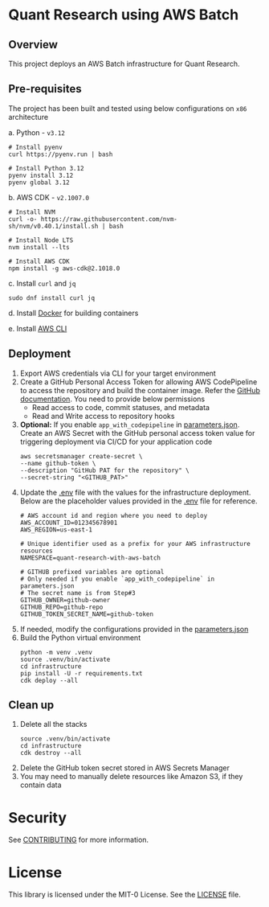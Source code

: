 # Quant Research using AWS Batch

## Overview

This project deploys an AWS Batch infrastructure for Quant Research.

## Pre-requisites

The project has been built and tested using below configurations on `x86` architecture

a. Python - `v3.12`

 ```shell
 # Install pyenv
 curl https://pyenv.run | bash

 # Install Python 3.12
 pyenv install 3.12
 pyenv global 3.12
 ```

b. AWS CDK - `v2.1007.0`

 ```shell
 # Install NVM
 curl -o- https://raw.githubusercontent.com/nvm-sh/nvm/v0.40.1/install.sh | bash

 # Install Node LTS
 nvm install --lts

 # Install AWS CDK
 npm install -g aws-cdk@2.1018.0
 ```

c. Install `curl` and `jq`

 ```shell
 sudo dnf install curl jq
 ```

d. Install [Docker](https://docs.docker.com/get-started/get-docker/) for building containers

e. Install [AWS CLI](https://docs.aws.amazon.com/cli/latest/userguide/getting-started-install.html)

## Deployment

1. Export AWS credentials via CLI for your target environment
2. Create a GitHub Personal Access Token for allowing AWS CodePipeline to access the repository and build the container
   image. Refer
   the [GitHub documentation](https://docs.github.com/en/authentication/keeping-your-account-and-data-secure/managing-your-personal-access-tokens#creating-a-fine-grained-personal-access-token).
   You need to provide below permissions
    - Read access to code, commit statuses, and metadata
    - Read and Write access to repository hooks
3. **Optional:** If you enable `app_with_codepipeline` in [parameters.json](infrastructure/config/parameters.json). Create an AWS Secret with the GitHub personal access token value for triggering deployment via CI/CD for your
   application code
   ```shell
   aws secretsmanager create-secret \
   --name github-token \
   --description "GitHub PAT for the repository" \
   --secret-string "<GITHUB_PAT>"
   ```
4. Update the [.env](infrastructure/.env) file with the values for the infrastructure deployment. Below are the
   placeholder values provided in the [.env](infrastructure/.env) file for reference.
   ```shell
   # AWS account id and region where you need to deploy
   AWS_ACCOUNT_ID=012345678901
   AWS_REGION=us-east-1

   # Unique identifier used as a prefix for your AWS infrastructure resources
   NAMESPACE=quant-research-with-aws-batch
   
   # GITHUB prefixed variables are optional
   # Only needed if you enable `app_with_codepipeline` in parameters.json
   # The secret name is from Step#3
   GITHUB_OWNER=github-owner
   GITHUB_REPO=github-repo
   GITHUB_TOKEN_SECRET_NAME=github-token
   ```
5. If needed, modify the configurations provided in the [parameters.json](infrastructure/config/parameters.json)
6. Build the Python virtual environment
   ```shell
   python -m venv .venv
   source .venv/bin/activate
   cd infrastructure
   pip install -U -r requirements.txt
   cdk deploy --all
   ```

## Clean up

1. Delete all the stacks
   ```shell
   source .venv/bin/activate
   cd infrastructure
   cdk destroy --all
   ``` 
2. Delete the GitHub token secret stored in AWS Secrets Manager
3. You may need to manually delete resources like Amazon S3, if they contain data

# Security

See [CONTRIBUTING](./CONTRIBUTING.md#security-issue-notifications) for more information.

# License

This library is licensed under the MIT-0 License. See the [LICENSE](./LICENSE) file.